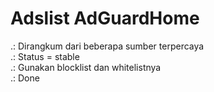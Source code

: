 # Adslist AdGuardHome
.: Dirangkum dari beberapa sumber terpercaya<br>
.: Status = stable<br>
.: Gunakan blocklist dan whitelistnya<br>
.: Done
